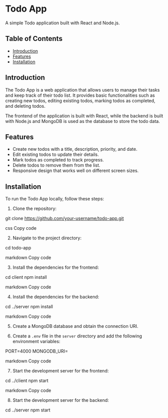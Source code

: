 # Todo App

A simple Todo application built with React and Node.js.

## Table of Contents

- [Introduction](#introduction)
- [Features](#features)
- [Installation](#installation)

## Introduction

The Todo App is a web application that allows users to manage their tasks and keep track of their todo list. It provides basic functionalities such as creating new todos, editing existing todos, marking todos as completed, and deleting todos.

The frontend of the application is built with React, while the backend is built with Node.js and MongoDB is used as the database to store the todo data.

## Features

- Create new todos with a title, description, priority, and date.
- Edit existing todos to update their details.
- Mark todos as completed to track progress.
- Delete todos to remove them from the list.
- Responsive design that works well on different screen sizes.

## Installation

To run the Todo App locally, follow these steps:

1. Clone the repository:

git clone https://github.com/your-username/todo-app.git

css
Copy code

2. Navigate to the project directory:

cd todo-app

markdown
Copy code

3. Install the dependencies for the frontend:

cd client
npm install

markdown
Copy code

4. Install the dependencies for the backend:

cd ../server
npm install

markdown
Copy code

5. Create a MongoDB database and obtain the connection URI.

6. Create a `.env` file in the `server` directory and add the following environment variables:

PORT=4000
MONGODB_URI=<your-mongodb-uri>

markdown
Copy code

7. Start the development server for the frontend:

cd ../client
npm start

markdown
Copy code

8. Start the development server for the backend:

cd ../server
npm start
